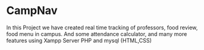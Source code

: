 # CampNav
In this Project we have created real time tracking of professors, food review, food menu in campus. And some attendance calculator, and many more features using Xampp Server PHP and mysql (HTML,CSS)
